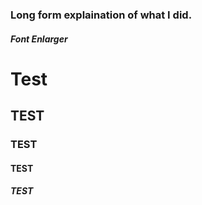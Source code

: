 ### Long form explaination of what I did.

##### Font Enlarger

# Test

## TEST

### TEST 

#### TEST 

##### TEST
